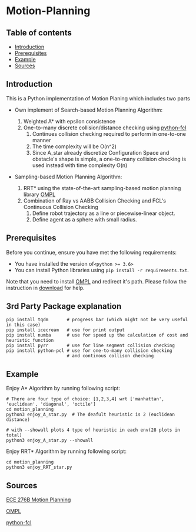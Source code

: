 # Motion-Planning


## Table of contents
* [Introduction](#Introduction)
* [Prerequisites](#Prerequisites)
* [Example](#Example)
* [Sources](#Sources)

## Introduction
This is a Python implementation of Motion Planing which includes two parts
* Own implement of Search-based Motion Planning Algorithm:
    1. Weighted A* with epsilon consistence
    2. One-to-many discrete collision/distance checking using 
       [python-fcl](https://github.com/BerkeleyAutomation/python-fcl)
       1. Continues collision checking required to perform in one-to-one manner 
       2. The time complexity will be O(n^2)
       3. Since A_star already discretize Configuration Space and obstacle's shape is simple,
    a one-to-many collision checking is used instead with time complexity O(n)


* Sampling-based Motion Planning Algorithm:
    1. RRT* using the state-of-the-art sampling-based motion planning library [OMPL](https://ompl.kavrakilab.org/)
    2. Combination of Ray vs AABB Collision Checking and FCL's Continuous Collision Checking
        1. Define robot trajectory as a line or piecewise-linear object.
        2. Define agent as a sphere with small radius.
## Prerequisites
Before you continue, ensure you have met the following requirements:

* You have installed the version of`<python >= 3.6>` 
* You can install Python libraries using `pip install -r requirements.txt`.

Note that you need to install [OMPL](https://ompl.kavrakilab.org/) and redirect it's path. 
Please follow the instruction in [download](https://ompl.kavrakilab.org/download.html) for help.

## 3rd Party Package explanation
```
pip install tqdm       # progress bar (which might not be very useful in this case)
pip install icecream   # use for print output
pip install numba      # use for speed up the calculation of cost and heuristic function
pip install pyrr       # use for line segment collision checking 
pip install python-pcl # use for one-to-many collision checking
                       # and continous collison checking
```

## Example
Enjoy A* Algorithm by running following script:

```
# There are four type of choice: [1,2,3,4] wrt ['manhattan', 'euclidean', 'diagonal', 'octile']
cd motion_planning
python3 enjoy_A_star.py  # The deafult heuristic is 2 (euclidean distance)

# with --showall plots 4 type of heuristic in each env(28 plots in total)                         
python3 enjoy_A_star.py --showall  
```


Enjoy RRT* Algorithm by running following script:
```
cd motion_planning
python3 enjoy_RRT_star.py  
```

## Sources
[ECE 276B Motion Planning](motion_planning/ECE276B_PR2.pdf)

[OMPL](https://ompl.kavrakilab.org/)

[python-fcl](https://github.com/BerkeleyAutomation/python-fcl)